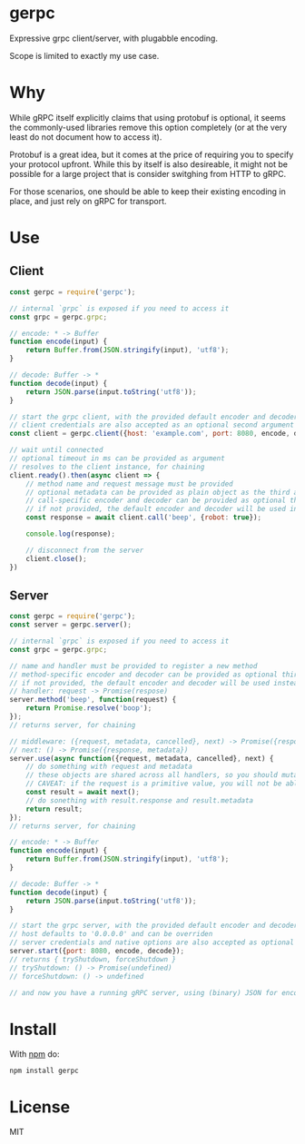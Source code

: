 # gerpc

Expressive grpc client/server, with plugabble encoding.

Scope is limited to exactly my use case.

# Why

While gRPC itself explicitly claims that using protobuf is optional, it seems the commonly-used libraries remove this option completely (or at the very least do not document how to access it).

Protobuf is a great idea, but it comes at the price of requiring you to specify your protocol upfront. While this by itself is also desireable, it might not be possible for a large project that is consider switghing from HTTP to gRPC.

For those scenarios, one should be able to keep their existing encoding in place, and just rely on gRPC for transport.

# Use

## Client

```js
const gerpc = require('gerpc');

// internal `grpc` is exposed if you need to access it
const grpc = gerpc.grpc;

// encode: * -> Buffer
function encode(input) {
    return Buffer.from(JSON.stringify(input), 'utf8');
}

// decode: Buffer -> *
function decode(input) {
    return JSON.parse(input.toString('utf8'));
}

// start the grpc client, with the provided default encoder and decoder
// client credentials are also accepted as an optional second argument
const client = gerpc.client({host: 'example.com', port: 8080, encode, decode});

// wait until connected
// optional timeout in ms can be provided as argument
// resolves to the client instance, for chaining
client.ready().then(async client => {
    // method name and request message must be provided
    // optional metadata can be provided as plain object as the third argument
    // call-specific encoder and decoder can be provided as optional third and fourth arguments, respectively
    // if not provided, the default encoder and decoder will be used instead
    const response = await client.call('beep', {robot: true});

    console.log(response);

    // disconnect from the server
    client.close();
})
```

## Server

```js
const gerpc = require('gerpc');
const server = gerpc.server();

// internal `grpc` is exposed if you need to access it
const grpc = gerpc.grpc;

// name and handler must be provided to register a new method
// method-specific encoder and decoder can be provided as optional third and fourth arguments, respectively
// if not provided, the default encoder and decoder will be used instead
// handler: request -> Promise(respose)
server.method('beep', function(request) {
    return Promise.resolve('boop');
});
// returns server, for chaining

// middleware: ({request, metadata, cancelled}, next) -> Promise({response, metadata})
// next: () -> Promise({response, metadata})
server.use(async function({request, metadata, cancelled}, next) {
    // do something with request and metadata
    // these objects are shared across all handlers, so you should mutate them
    // CAVEAT: if the request is a primitive value, you will not be able to mutate it
    const result = await next();
    // do sonething with result.response and result.metadata
    return result;
});
// returns server, for chaining

// encode: * -> Buffer
function encode(input) {
    return Buffer.from(JSON.stringify(input), 'utf8');
}

// decode: Buffer -> *
function decode(input) {
    return JSON.parse(input.toString('utf8'));
}

// start the grpc server, with the provided default encoder and decoder
// host defaults to '0.0.0.0' and can be overriden
// server credentials and native options are also accepted as optional second and third arguments, respectively
server.start({port: 8080, encode, decode});
// returns { tryShutdown, forceShutdown }
// tryShutdown: () -> Promise(undefined)
// forceShutdown: () -> undefined

// and now you have a running gRPC server, using (binary) JSON for encoding/decoding its messages
```

# Install
With [npm](https://npmjs.org) do:

```
npm install gerpc
```

# License

MIT
